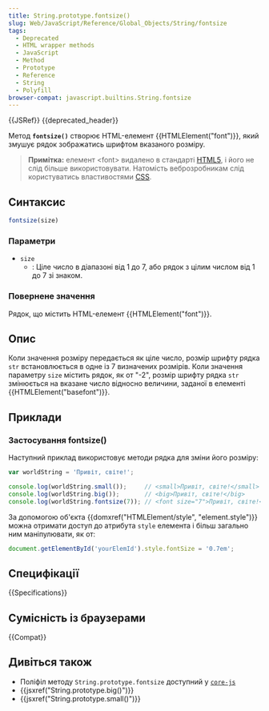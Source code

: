 ```yaml
---
title: String.prototype.fontsize()
slug: Web/JavaScript/Reference/Global_Objects/String/fontsize
tags:
  - Deprecated
  - HTML wrapper methods
  - JavaScript
  - Method
  - Prototype
  - Reference
  - String
  - Polyfill
browser-compat: javascript.builtins.String.fontsize
---
```

{{JSRef}} {{deprecated_header}}

Метод **`fontsize()`** створює HTML-елемент {{HTMLElement("font")}}, який змушує рядок зображатись шрифтом вказаного розміру.

> **Примітка:** елемент \<font> видалено в стандарті [HTML5](/uk/docs/Web/Guide/HTML/HTML5), і його не слід більше використовувати.
> Натомість веброзробникам слід користуватись властивостями [CSS](/uk/docs/Web/CSS).

## Синтаксис

```js
fontsize(size)
```

### Параметри

- `size`
  - : Ціле число в діапазоні від 1 до 7, або рядок з цілим числом від 1 до 7 зі знаком.

### Повернене значення

Рядок, що містить HTML-елемент {{HTMLElement("font")}}.

## Опис

Коли значення розміру передається як ціле число, розмір шрифту рядка `str` встановлюється в одне із 7 визначених розмірів. Коли значення параметру `size` містить рядок, як от "-2", розмір шрифту рядка `str` змінюється на вказане число відносно величини, заданої в елементі {{HTMLElement("basefont")}}.

## Приклади

### Застосування fontsize()

Наступний приклад використовує методи рядка для зміни його розміру:

```js
var worldString = 'Привіт, світе!';

console.log(worldString.small());     // <small>Привіт, світе!</small>
console.log(worldString.big());       // <big>Привіт, світе!</big>
console.log(worldString.fontsize(7)); // <font size="7">Привіт, світе!</font>
```

За допомогою об'єкта {{domxref("HTMLElement/style", "element.style")}} можна отримати доступ до атрибута `style` елемента і більш загально ним маніпулювати, як от:

```js
document.getElementById('yourElemId').style.fontSize = '0.7em';
```

## Специфікації

{{Specifications}}

## Сумісність із браузерами

{{Compat}}

## Дивіться також

- Поліфіл методу `String.prototype.fontsize` доступний у [`core-js`](https://github.com/zloirock/core-js#ecmascript-string-and-regexp)
- {{jsxref("String.prototype.big()")}}
- {{jsxref("String.prototype.small()")}}

